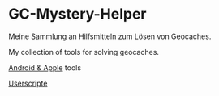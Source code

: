 # GC-Mystery-Helper
Meine Sammlung an Hilfsmitteln zum Lösen von Geocaches.

My collection of tools for solving geocaches.

[Android & Apple](/Android_Apple.md) tools

[Userscripte](/Userscripte.md) 


